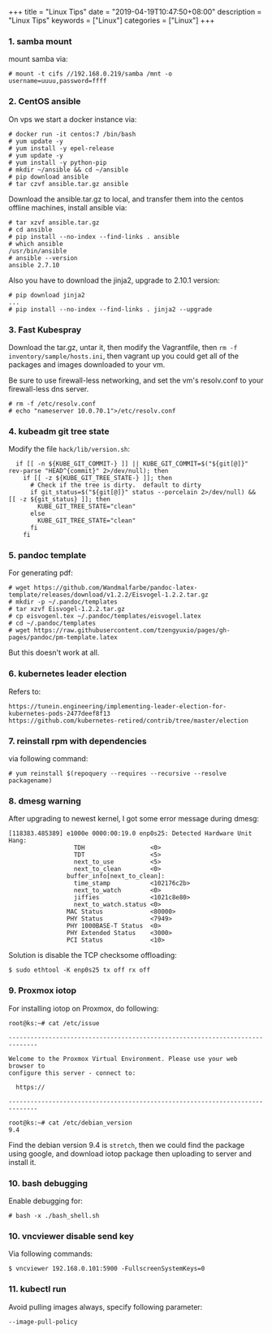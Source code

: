+++
title = "Linux Tips"
date = "2019-04-19T10:47:50+08:00"
description = "Linux Tips"
keywords = ["Linux"]
categories = ["Linux"]
+++
### 1. samba mount
mount samba via:    

```
# mount -t cifs //192.168.0.219/samba /mnt -o username=uuuu,password=ffff
```
### 2. CentOS ansible
On vps we start a docker instance via:     

```
# docker run -it centos:7 /bin/bash
# yum update -y
# yum install -y epel-release
# yum update -y
# yum install -y python-pip
# mkdir ~/ansible && cd ~/ansible
# pip download ansible
# tar czvf ansible.tar.gz ansible
```
Download the ansible.tar.gz to local, and transfer them into the centos
offline machines, install ansible via:    

```
# tar xzvf ansible.tar.gz
# cd ansible
# pip install --no-index --find-links . ansible
# which ansible
/usr/bin/ansible
# ansible --version
ansible 2.7.10
```
Also you have to download the jinja2, upgrade to 2.10.1 version:    

```
# pip download jinja2
...
# pip install --no-index --find-links . jinja2 --upgrade
```
### 3. Fast Kubespray
Download the tar.gz, untar it, then modify the Vagrantfile, then `rm -f
inventory/sample/hosts.ini`, then vagrant up you could get all of the packages
and images downloaded to your vm.    

Be sure to use firewall-less networking, and set the vm's resolv.conf to your
firewall-less dns server.    

```
# rm -f /etc/resolv.conf
# echo "nameserver 10.0.70.1">/etc/resolv.conf
```

### 4. kubeadm git tree state
Modify the file `hack/lib/version.sh`:    

```
  if [[ -n ${KUBE_GIT_COMMIT-} ]] || KUBE_GIT_COMMIT=$("${git[@]}" rev-parse "HEAD^{commit}" 2>/dev/null); then
    if [[ -z ${KUBE_GIT_TREE_STATE-} ]]; then
      # Check if the tree is dirty.  default to dirty
      if git_status=$("${git[@]}" status --porcelain 2>/dev/null) && [[ -z ${git_status} ]]; then
        KUBE_GIT_TREE_STATE="clean"
      else
        KUBE_GIT_TREE_STATE="clean"
      fi
    fi
```

### 5. pandoc template
For generating pdf:    

```
# wget https://github.com/Wandmalfarbe/pandoc-latex-template/releases/download/v1.2.2/Eisvogel-1.2.2.tar.gz
# mkdir -p ~/.pandoc/templates
# tar xzvf Eisvogel-1.2.2.tar.gz
# cp eisvogenl.tex ~/.pandoc/templates/eisvogel.latex
# cd ~/.pandoc/templates
# wget https://raw.githubusercontent.com/tzengyuxio/pages/gh-pages/pandoc/pm-template.latex
```
But this doesn't work at all.  

### 6. kubernetes leader election
Refers to:    

```
https://tunein.engineering/implementing-leader-election-for-kubernetes-pods-2477deef8f13
https://github.com/kubernetes-retired/contrib/tree/master/election
```

### 7. reinstall rpm with dependencies
via following command:    

```
# yum reinstall $(repoquery --requires --recursive --resolve packagename)
```
### 8. dmesg warning
After upgrading to newest kernel, I got some error message during dmesg:    

```
[118383.485389] e1000e 0000:00:19.0 enp0s25: Detected Hardware Unit Hang:
                  TDH                  <0>
                  TDT                  <5>
                  next_to_use          <5>
                  next_to_clean        <0>
                buffer_info[next_to_clean]:
                  time_stamp           <102176c2b>
                  next_to_watch        <0>
                  jiffies              <1021c8e80>
                  next_to_watch.status <0>
                MAC Status             <80000>
                PHY Status             <7949>
                PHY 1000BASE-T Status  <0>
                PHY Extended Status    <3000>
                PCI Status             <10>
```
Solution is disable the TCP checksome offloading:    

```
$ sudo ethtool -K enp0s25 tx off rx off
```
### 9. Proxmox iotop
For installing iotop on Proxmox, do following:    

```
root@ks:~# cat /etc/issue

------------------------------------------------------------------------------

Welcome to the Proxmox Virtual Environment. Please use your web browser to 
configure this server - connect to:

  https://

------------------------------------------------------------------------------

root@ks:~# cat /etc/debian_version 
9.4
```
Find the debian version 9.4 is `stretch`, then we could find the package using
google, and download iotop package then uploading to server and install it.   
### 10. bash debugging
Enable debugging for:    

```
# bash -x ./bash_shell.sh
```

### 10. vncviewer disable send key
Via following commands:    

```
$ vncviewer 192.168.0.101:5900 -FullscreenSystemKeys=0
```

### 11. kubectl run
Avoid pulling images always, specify following parameter:    

```
--image-pull-policy
```

